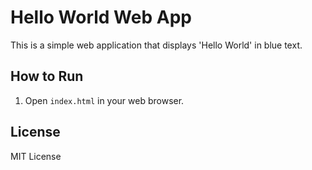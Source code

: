# Hello World Web App

This is a simple web application that displays 'Hello World' in blue text.

## How to Run
1. Open `index.html` in your web browser.

## License
MIT License